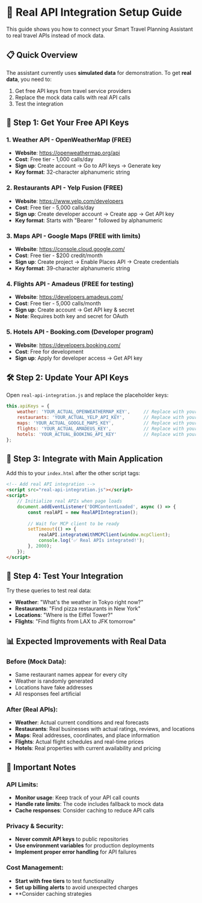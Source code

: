 # 🚀 Real API Integration Setup Guide

This guide shows you how to connect your Smart Travel Planning Assistant to real travel APIs instead of mock data.

## 📋 Quick Overview

The assistant currently uses **simulated data** for demonstration. To get **real data**, you need to:
1. Get free API keys from travel service providers
2. Replace the mock data calls with real API calls
3. Test the integration

## 🔑 Step 1: Get Your Free API Keys

### 1. Weather API - OpenWeatherMap (FREE)
- **Website**: https://openweathermap.org/api
- **Cost**: Free tier - 1,000 calls/day
- **Sign up**: Create account → Go to API keys → Generate key
- **Key format**: 32-character alphanumeric string

### 2. Restaurants API - Yelp Fusion (FREE)
- **Website**: https://www.yelp.com/developers
- **Cost**: Free tier - 5,000 calls/day
- **Sign up**: Create developer account → Create app → Get API key
- **Key format**: Starts with "Bearer " followed by alphanumeric

### 3. Maps API - Google Maps (FREE with limits)
- **Website**: https://console.cloud.google.com/
- **Cost**: Free tier - $200 credit/month
- **Sign up**: Create project → Enable Places API → Create credentials
- **Key format**: 39-character alphanumeric string

### 4. Flights API - Amadeus (FREE for testing)
- **Website**: https://developers.amadeus.com/
- **Cost**: Free tier - 5,000 calls/month
- **Sign up**: Create account → Get API key & secret
- **Note**: Requires both key and secret for OAuth

### 5. Hotels API - Booking.com (Developer program)
- **Website**: https://developers.booking.com/
- **Cost**: Free for development
- **Sign up**: Apply for developer access → Get API key

## 🛠️ Step 2: Update Your API Keys

Open `real-api-integration.js` and replace the placeholder keys:

```javascript
this.apiKeys = {
    weather: 'YOUR_ACTUAL_OPENWEATHERMAP_KEY',     // Replace with your key
    restaurants: 'YOUR_ACTUAL_YELP_API_KEY',       // Replace with your key
    maps: 'YOUR_ACTUAL_GOOGLE_MAPS_KEY',           // Replace with your key
    flights: 'YOUR_ACTUAL_AMADEUS_KEY',            // Replace with your key
    hotels: 'YOUR_ACTUAL_BOOKING_API_KEY'          // Replace with your key
};
```

## 🔗 Step 3: Integrate with Main Application

Add this to your `index.html` after the other script tags:

```html
<!-- Add real API integration -->
<script src="real-api-integration.js"></script>
<script>
    // Initialize real APIs when page loads
    document.addEventListener('DOMContentLoaded', async () => {
        const realAPI = new RealAPIIntegration();
        
        // Wait for MCP client to be ready
        setTimeout(() => {
            realAPI.integrateWithMCPClient(window.mcpClient);
            console.log('✅ Real APIs integrated!');
        }, 2000);
    });
</script>
```

## 🧪 Step 4: Test Your Integration

Try these queries to test real data:
- **Weather**: "What's the weather in Tokyo right now?"
- **Restaurants**: "Find pizza restaurants in New York"
- **Locations**: "Where is the Eiffel Tower?"
- **Flights**: "Find flights from LAX to JFK tomorrow"

## 📊 Expected Improvements with Real Data

### Before (Mock Data):
- Same restaurant names appear for every city
- Weather is randomly generated
- Locations have fake addresses
- All responses feel artificial

### After (Real APIs):
- **Weather**: Actual current conditions and real forecasts
- **Restaurants**: Real businesses with actual ratings, reviews, and locations
- **Maps**: Real addresses, coordinates, and place information
- **Flights**: Actual flight schedules and real-time prices
- **Hotels**: Real properties with current availability and pricing

## 🚨 Important Notes

### API Limits:
- **Monitor usage**: Keep track of your API call counts
- **Handle rate limits**: The code includes fallback to mock data
- **Cache responses**: Consider caching to reduce API calls

### Privacy & Security:
- **Never commit API keys** to public repositories
- **Use environment variables** for production deployments
- **Implement proper error handling** for API failures

### Cost Management:
- **Start with free tiers** to test functionality
- **Set up billing alerts** to avoid unexpected charges
- **Consider caching strategies
